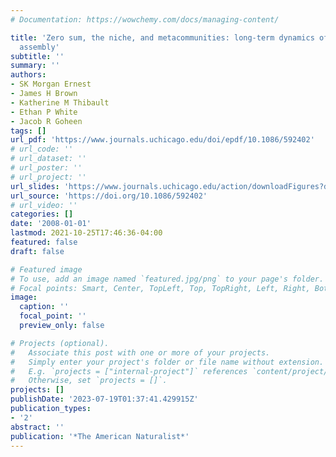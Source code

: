 ```yaml
---
# Documentation: https://wowchemy.com/docs/managing-content/

title: 'Zero sum, the niche, and metacommunities: long-term dynamics of community
  assembly'
subtitle: ''
summary: ''
authors:
- SK Morgan Ernest
- James H Brown
- Katherine M Thibault
- Ethan P White
- Jacob R Goheen
tags: []
url_pdf: 'https://www.journals.uchicago.edu/doi/epdf/10.1086/592402'
# url_code: ''
# url_dataset: ''
# url_poster: ''
# url_project: ''
url_slides: 'https://www.journals.uchicago.edu/action/downloadFigures?doi=10.1086/592402&id=fg5'
url_source: 'https://doi.org/10.1086/592402'
# url_video: ''
categories: []
date: '2008-01-01'
lastmod: 2021-10-25T17:46:36-04:00
featured: false
draft: false

# Featured image
# To use, add an image named `featured.jpg/png` to your page's folder.
# Focal points: Smart, Center, TopLeft, Top, TopRight, Left, Right, BottomLeft, Bottom, BottomRight.
image:
  caption: ''
  focal_point: ''
  preview_only: false

# Projects (optional).
#   Associate this post with one or more of your projects.
#   Simply enter your project's folder or file name without extension.
#   E.g. `projects = ["internal-project"]` references `content/project/deep-learning/index.md`.
#   Otherwise, set `projects = []`.
projects: []
publishDate: '2023-07-19T01:37:41.429915Z'
publication_types:
- '2'
abstract: ''
publication: '*The American Naturalist*'
---
```

